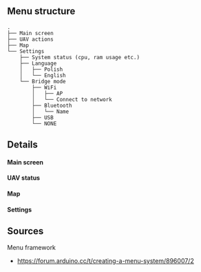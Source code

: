 
## Menu structure

    .
    ├── Main screen
    ├── UAV actions
    ├── Map
    └── Settings
        ├── System status (cpu, ram usage etc.)
        ├── Language
        │   ├── Polish
        │   └── English
        └── Bridge mode
            ├── WiFi
            │   ├── AP
            │   └── Connect to network
            ├── Bluetooth
            │   └── Name
            ├── USB
            └── NONE

## Details

#### Main screen

#### UAV status

#### Map

#### Settings

## Sources

Menu framework
- https://forum.arduino.cc/t/creating-a-menu-system/896007/2